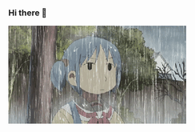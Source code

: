 ### Hi there 👋

<p><img src="https://github.com/jmptiamzon/jmptiamzon/blob/main/nichijou-rain-1.gif"/></p>

<!--
**jmptiamzon/jmptiamzon** is a ✨ _special_ ✨ repository because its `README.md` (this file) appears on your GitHub profile.

Here are some ideas to get you started:

- 🔭 I’m currently working on ...
- 🌱 I’m currently learning ...
- 👯 I’m looking to collaborate on ...
- 🤔 I’m looking for help with ...
- 💬 Ask me about ...
- 📫 How to reach me: ...
- 😄 Pronouns: ...
- ⚡ Fun fact: ...
-->
